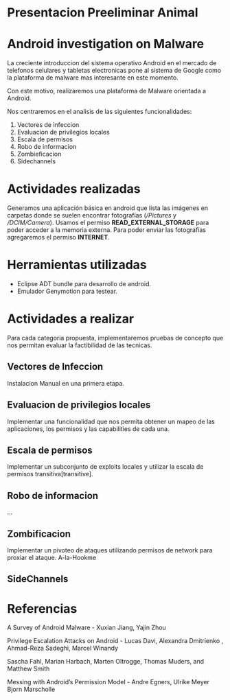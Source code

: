 Presentacion Preeliminar Animal
===============================

Android investigation on Malware
=================================

La creciente introduccion del sistema operativo Android en el mercado de telefonos celulares y tabletas electronicas pone al sistema de Google como la plataforma de malware mas interesante en este momento.

Con este motivo, realizaremos una plataforma de Malware orientada a Android.

Nos centraremos en el analisis de las siguientes funcionalidades:

 1. Vectores de infeccion
 2. Evaluacion de privilegios locales
 3. Escala de permisos
 4. Robo de informacion
 5. Zombieficacion
 6. Sidechannels


Actividades realizadas
======================

Generamos una aplicación básica en android que lista las imágenes en carpetas donde se suelen encontrar fotografías (_/Pictures_ y _/DCIM/Camera_). Usamos el permiso **READ_EXTERNAL_STORAGE** para poder acceder a la memoria externa. Para poder enviar las fotografías agregaremos el permiso **INTERNET**.

Herramientas utilizadas
=======================

* Eclipse ADT bundle para desarrollo de android.
* Emulador Genymotion para testear.

Actividades a realizar
=======================
Para cada categoria propuesta, implementaremos pruebas de concepto que nos permitan evaluar la factibilidad de las tecnicas.

Vectores de Infeccion
----------------------
Instalacion Manual en una primera etapa.

Evaluacion de privilegios locales
--------------------------------------------

Implementar una funcionalidad que nos permita obtener un mapeo de las aplicaciones, los permisos y las capabilities de cada una.

Escala de permisos
------------------

Implementar un subconjunto de exploits locales y utilizar la escala de permisos transitiva[transitive].

Robo de informacion
-------------------
...


Zombificacion
--------------

Implementar un pivoteo de ataques utilizando permisos de network para proxiar el ataque. A-la-Hookme


SideChannels
---------------


Referencias
==============================
A Survey of Android Malware - Xuxian Jiang, Yajin Zhou 

Privilege Escalation Attacks on Android - Lucas Davi, Alexandra Dmitrienko , Ahmad-Reza Sadeghi, Marcel Winandy

[hook]: http://code.google.com/p/hookme "Hook me"

[perms]: http://code.google.com/p/hookme/ "Permisos de android"

Sascha Fahl, Marian Harbach, Marten Oltrogge, Thomas Muders, and Matthew Smith

Messing with Android’s Permission Model - Andre Egners, Ulrike Meyer Bjorn Marscholle 
